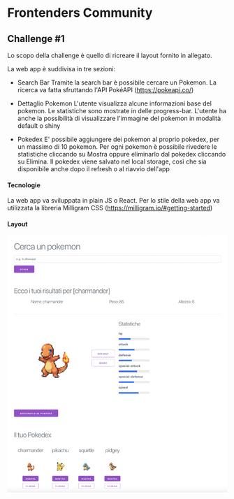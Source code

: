 # Frontenders Community
## Challenge #1

Lo scopo della challenge è quello di ricreare il layout fornito in allegato.

La web app è suddivisa in tre sezioni:
- Search Bar
Tramite la search bar è possibile cercare un Pokemon. La ricerca va fatta sfruttando l'API PokéAPI (https://pokeapi.co/)

- Dettaglio Pokemon
L'utente visualizza alcune informazioni base del pokemon. Le statistiche sono mostrate in delle progress-bar. L'utente ha anche la possibilità di visualizzare l'immagine del pokemon in modalità default o shiny

- Pokedex
E' possibile aggiungere dei pokemon al proprio pokedex, per un massimo di 10 pokemon. Per ogni pokemon è possibile rivedere le statistiche cliccando su Mostra oppure eliminarlo dal pokedex cliccando su Elimina. Il pokedex viene salvato nel local storage, così che sia disponibile anche dopo il refresh o al riavvio dell'app

#### Tecnologie
La web app va sviluppata in plain JS o React. Per lo stile della web app va utilizzata la libreria Milligram CSS (https://milligram.io/#getting-started)

#### Layout
![Screenshot](screenshot.png)
